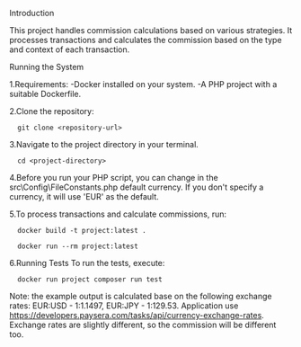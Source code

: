 Introduction

This project handles commission calculations based on various strategies. It processes transactions and calculates the
commission based on the type and context of each transaction.

Running the System

1.Requirements:
-Docker installed on your system.
-A PHP project with a suitable Dockerfile.

2.Clone the repository:

      git clone <repository-url>

3.Navigate to the project directory in your terminal.

      cd <project-directory>

4.Before you run your PHP script, you can change in the src\Config\FileConstants.php default currency.
If you don't specify a currency, it will use 'EUR' as the default.

5.To process transactions and calculate commissions, run:

      docker build -t project:latest .

      docker run --rm project:latest

6.Running Tests
To run the tests, execute:

      docker run project composer run test

Note: the example output is calculated base on the following exchange rates: EUR:USD - 1:1.1497, EUR:JPY - 1:129.53. Application use https://developers.paysera.com/tasks/api/currency-exchange-rates.
Exchange rates are slightly different, so the commission will be different too.

